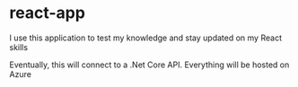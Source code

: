 # react-app
I use this application to test my knowledge and stay updated on my React skills

Eventually, this will connect to a .Net Core API. 
Everything will be hosted on Azure
